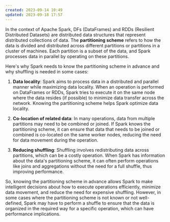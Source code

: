```yaml
---
created: 2023-09-14 10:49
updated: 2023-09-18 17:57
---
```



In the context of Apache Spark, DFs (DataFrames) and RDDs (Resilient Distributed Datasets) are distributed data structures that represent distributed collections of data. The **partitioning scheme** refers to how the data is divided and distributed across different partitions or partitions in a cluster of machines. Each partition is a subset of the data, and Spark processes data in parallel by operating on these partitions.

Here's why Spark needs to know the partitioning scheme in advance and why shuffling is needed in some cases:

1. **Data locality**: Spark aims to process data in a distributed and parallel manner while maximizing data locality. When an operation is performed on DataFrames or RDDs, Spark tries to execute it on the same node where the data resides (if possible) to minimize data transfer across the network. Knowing the partitioning scheme helps Spark optimize data locality.
    
2. **Co-location of related data**: In many operations, data from multiple partitions may need to be combined or joined. If Spark knows the partitioning scheme, it can ensure that data that needs to be joined or combined is co-located on the same worker nodes, reducing the need for data movement during the operation.
    
3. **Reducing shuffling**: Shuffling involves redistributing data across partitions, which can be a costly operation. When Spark has information about the data's partitioning scheme, it can often perform operations like joins and aggregations without the need for a full shuffle, thus improving performance.
    

So, knowing the partitioning scheme in advance allows Spark to make intelligent decisions about how to execute operations efficiently, minimize data movement, and reduce the need for expensive shuffling. However, in some cases where the partitioning scheme is not known or not well-defined, Spark may have to perform a shuffle to ensure that the data is organized in the required way for a specific operation, which can have performance implications.